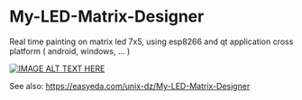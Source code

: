 # My-LED-Matrix-Designer
Real time painting on matrix led 7x5, using esp8266 and qt application cross platform ( android, windows, ... )


[![IMAGE ALT TEXT HERE](https://img.youtube.com/vi/nxqmDQN6-Xw/0.jpg)](https://www.youtube.com/watch?v=nxqmDQN6-Xw)


See also: https://easyeda.com/unix-dz/My-LED-Matrix-Designer
